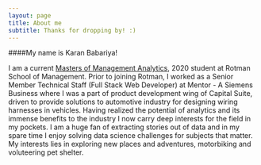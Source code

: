 ```yaml
---
layout: page
title: About me
subtitle: Thanks for dropping by! :)
---
```


####My name is Karan Babariya!

I am a current [Masters of Management Analytics](https://www.rotman.utoronto.ca/Degrees/MastersPrograms/MMA), 2020 student at Rotman School of Management. Prior to joining Rotman, I worked as a Senior Member Technical Staff (Full Stack Web Developer) at Mentor - A Siemens Business where I was a part of product development wing of Capital Suite, driven to provide solutions to automotive industry for designing wiring harnesses in vehicles. 
Having realized the potential of analytics and its immense benefits to the industry I now carry deep interests for the field in my pockets. I am a huge fan of extracting stories out of data and in my spare time I enjoy solving data science challenges for subjects that matter. My interests lies in exploring new places and adventures, motorbiking and voluteering pet shelter.

